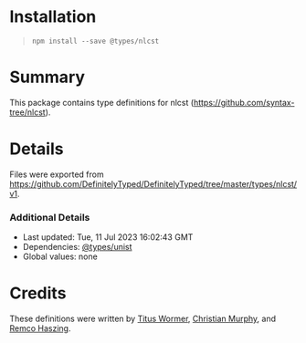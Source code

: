 # Installation
> `npm install --save @types/nlcst`

# Summary
This package contains type definitions for nlcst (https://github.com/syntax-tree/nlcst).

# Details
Files were exported from https://github.com/DefinitelyTyped/DefinitelyTyped/tree/master/types/nlcst/v1.

### Additional Details
 * Last updated: Tue, 11 Jul 2023 16:02:43 GMT
 * Dependencies: [@types/unist](https://npmjs.com/package/@types/unist)
 * Global values: none

# Credits
These definitions were written by [Titus Wormer](https://github.com/wooorm), [Christian Murphy](https://github.com/ChristianMurphy), and [Remco Haszing](https://github.com/remcohaszing).
